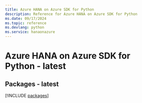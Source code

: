 ```yaml
---
title: Azure HANA on Azure SDK for Python
description: Reference for Azure HANA on Azure SDK for Python
ms.date: 09/17/2024
ms.topic: reference
ms.devlang: python
ms.service: hanaonazure
---
```

# Azure HANA on Azure SDK for Python - latest
## Packages - latest
[!INCLUDE [packages](hana-on-azure-index.md)]